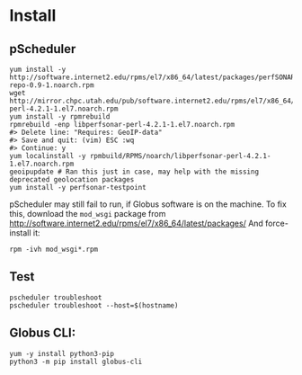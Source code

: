 # Install

## pScheduler

```
yum install -y http://software.internet2.edu/rpms/el7/x86_64/latest/packages/perfSONAR-repo-0.9-1.noarch.rpm
wget http://mirror.chpc.utah.edu/pub/software.internet2.edu/rpms/el7/x86_64/latest/packages/libperfsonar-perl-4.2.1-1.el7.noarch.rpm
yum install -y rpmrebuild
rpmrebuild -enp libperfsonar-perl-4.2.1-1.el7.noarch.rpm
#> Delete line: "Requires: GeoIP-data"
#> Save and quit: (vim) ESC :wq
#> Continue: y
yum localinstall -y rpmbuild/RPMS/noarch/libperfsonar-perl-4.2.1-1.el7.noarch.rpm
geoipupdate # Ran this just in case, may help with the missing deprecated geolocation packages
yum install -y perfsonar-testpoint
```

pScheduler may still fail to run, if Globus software is on the machine.
To fix this, download the `mod_wsgi` package from http://software.internet2.edu/rpms/el7/x86_64/latest/packages/
And force-install it:
```
rpm -ivh mod_wsgi*.rpm
```

## Test
```
pscheduler troubleshoot
pscheduler troubleshoot --host=$(hostname)
```


## Globus CLI:
```
yum -y install python3-pip
python3 -m pip install globus-cli
```
